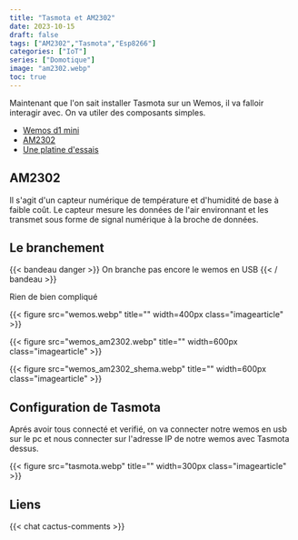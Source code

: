 ```yaml
---
title: "Tasmota et AM2302"
date: 2023-10-15
draft: false
tags: ["AM2302","Tasmota","Esp8266"]
categories: ["IoT"]
series: ["Domotique"]
image: "am2302.webp"
toc: true
---
```


Maintenant que l'on sait installer Tasmota sur un Wemos, il va falloir interagir avec.
On va utiler des composants simples.

- [Wemos d1 mini](https://amzn.to/3sWyOJP) 
- [AM2302](https://amzn.to/3Pip2ZY)
- [Une platine d'essais](https://amzn.to/467jkRk)

## AM2302

Il s'agit d'un capteur numérique de température et d'humidité de base à faible coût.
Le capteur mesure les données de l'air environnant et les transmet sous forme de signal numérique à la broche de données. 

## Le branchement 
{{< bandeau danger >}} On branche pas encore le wemos en USB  {{< / bandeau >}} 

Rien de bien compliqué

{{< figure src="wemos.webp" title="" width=400px class="imagearticle" >}}

{{< figure src="wemos_am2302.webp" title="" width=600px class="imagearticle" >}}

{{< figure src="wemos_am2302_shema.webp" title="" width=600px class="imagearticle" >}}

## Configuration de Tasmota

Aprés avoir tous connecté et verifié, on va connecter notre wemos en usb sur le pc et nous connecter sur l'adresse IP de notre wemos avec Tasmota dessus.

{{< figure src="tasmota.webp" title="" width=300px class="imagearticle" >}}



## Liens

{{< chat cactus-comments >}}
